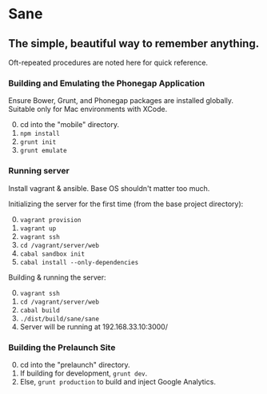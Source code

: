 # Sane
## The simple, beautiful way to remember anything.

Oft-repeated procedures are noted here for quick reference.

### Building and Emulating the Phonegap Application

Ensure Bower, Grunt, and Phonegap packages are installed globally. Suitable only for Mac environments with XCode.

0. cd into the "mobile" directory.
1. `npm install`
2. `grunt init`
3. `grunt emulate`

### Running server

Install vagrant & ansible. Base OS shouldn't matter too much.

Initializing the server for the first time (from the base project directory):

0. `vagrant provision`
1. `vagrant up`
2. `vagrant ssh`
3. `cd /vagrant/server/web`
4. `cabal sandbox init`
5. `cabal install --only-dependencies`

Building & running the server:

0. `vagrant ssh`
1. `cd /vagrant/server/web`
2. `cabal build`
3. `./dist/build/sane/sane`
4. Server will be running at 192.168.33.10:3000/

### Building the Prelaunch Site

0. cd into the "prelaunch" directory.
1. If building for development, `grunt dev`.
2. Else, `grunt production` to build and inject Google Analytics.
